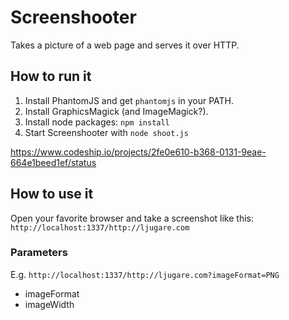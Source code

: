 # Screenshooter

Takes a picture of a web page and serves it over HTTP.


## How to run it

1. Install PhantomJS and get `phantomjs` in your PATH.
2. Install GraphicsMagick (and ImageMagick?).
2. Install node packages: `npm install`
3. Start Screenshooter with `node shoot.js`

https://www.codeship.io/projects/2fe0e610-b368-0131-9eae-664e1beed1ef/status


## How to use it

Open your favorite browser and take a screenshot like this: `http://localhost:1337/http://ljugare.com`

### Parameters

E.g. `http://localhost:1337/http://ljugare.com?imageFormat=PNG`

* imageFormat
* imageWidth
